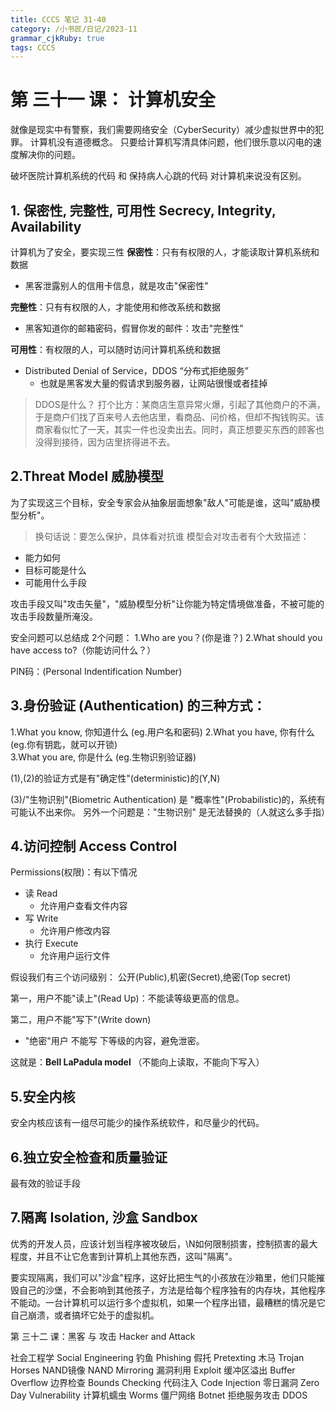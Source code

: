 ```yaml
---
title: CCCS 笔记 31-40
category: /小书匠/日记/2023-11
grammar_cjkRuby: true
tags: CCCS
---
```



# 第 三十一 课： 计算机安全
就像是现实中有警察，我们需要网络安全（CyberSecurity）减少虚拟世界中的犯罪。
计算机没有道德概念。
只要给计算机写清具体问题，他们很乐意以闪电的速度解决你的问题。

破坏医院计算机系统的代码 和 保持病人心跳的代码
对计算机来说没有区别。

## 1. 保密性, 完整性, 可用性 Secrecy, Integrity, Availability

计算机为了安全，要实现三性
**保密性**：只有有权限的人，才能读取计算机系统和数据
- 黑客泄露别人的信用卡信息，就是攻击"保密性"
 
**完整性**：只有有权限的人，才能使用和修改系统和数据
 - 黑客知道你的邮箱密码，假冒你发的邮件：攻击"完整性"


**可用性**：有权限的人，可以随时访问计算机系统和数据
 - Distributed Denial of Service，DDOS “分布式拒绝服务”
	 - 也就是黑客发大量的假请求到服务器，让网站很慢或者挂掉

> DDOS是什么？
> 打个比方：某商店生意异常火爆，引起了其他商户的不满，于是商户们找了百来号人去他店里，看商品、问价格，但却不掏钱购买。该商家看似忙了一天，其实一件也没卖出去。同时，真正想要买东西的顾客也没得到接待，因为店里挤得进不去。

## 2.Threat Model 威胁模型

为了实现这三个目标，安全专家会从抽象层面想象"敌人"可能是谁，这叫"威胁模型分析"。
>换句话说：要怎么保护，具体看对抗谁
模型会对攻击者有个大致描述：
- 能力如何
- 目标可能是什么
- 可能用什么手段

攻击手段又叫"攻击矢量"，"威胁模型分析"让你能为特定情境做准备，不被可能的攻击手段数量所淹没。


安全问题可以总结成 2个问题：
1.Who are you？(你是谁？)
2.What should you have access to?（你能访问什么？）

PIN码：(Personal Indentification Number)
## 3.身份验证 (Authentication) 的三种方式：
1.What you know, 你知道什么 (eg.用户名和密码)
2.What you have, 你有什么(eg.你有钥匙，就可以开锁)  
3.What you are, 你是什么 (eg.生物识别验证器)

(1),(2)的验证方式是有"确定性"(deterministic)的(Y,N)

(3)/"生物识别"(Biometric Authentication) 是 "概率性"(Probabilistic)的，系统有可能认不出来你。
另外一个问题是："生物识别" 是无法替换的（人就这么多手指）
## 4.访问控制 Access Control

Permissions(权限)：有以下情况
- 读 Read
	- 允许用户查看文件内容
- 写 Write
	- 允许用户修改内容
- 执行 Execute
	- 允许用户运行文件

假设我们有三个访问级别： 公开(Public),机密(Secret),绝密(Top secret)

第一，用户不能"读上"(Read Up)：不能读等级更高的信息。

第二，用户不能"写下"(Write down)
 - "绝密"用户 不能写 下等级的内容，避免泄密。

这就是：**Bell LaPadula model** （不能向上读取，不能向下写入）

## 5.安全内核
安全内核应该有一组尽可能少的操作系统软件，和尽量少的代码。

## 6.独立安全检查和质量验证
最有效的验证手段

## 7.隔离 Isolation, 沙盒 Sandbox

优秀的开发人员，应该计划当程序被攻破后，\N如何限制损害，控制损害的最大程度，并且不让它危害到计算机上其他东西，这叫"隔离"。

要实现隔离，我们可以"沙盒"程序，这好比把生气的小孩放在沙箱里，他们只能摧毁自己的沙堡，不会影响到其他孩子，方法是给每个程序独有的内存块，其他程序不能动。一台计算机可以运行多个虚拟机，如果一个程序出错，最糟糕的情况是它自己崩溃，或者搞坏它处于的虚拟机。

第 三十二 课：黑客 与 攻击 Hacker and Attack

社会工程学 Social Engineering
钓鱼 Phishing
假托 Pretexting
木马 Trojan Horses
NAND镜像 NAND Mirroring
漏洞利用 Exploit
缓冲区溢出 Buffer Overflow
边界检查 Bounds Checking
代码注入 Code Injection
零日漏洞 Zero Day Vulnerability
计算机蠕虫 Worms
僵尸网络 Botnet
拒绝服务攻击 DDOS